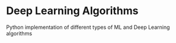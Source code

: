 # Deep Learning Algorithms
Python implementation of different types of ML and Deep Learning algorithms
